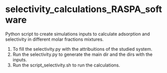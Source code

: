 # selectivity_calculations_RASPA_software
Python script to create simulations inputs to calculate adsorption and selectivity in different molar fractions mixtures.

1) To fill the selectivity.py with the attribuitions of the studied system.
2) Run the selectivity.py to generate the main dir and the dirs with the inputs.
3) Run the script_selectivity.sh to run the calculations.
